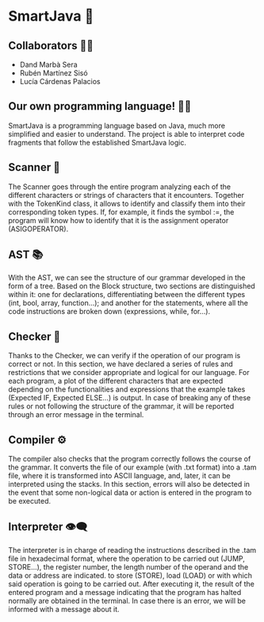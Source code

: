 # SmartJava 🤖

## Collaborators 👷‍♂️
- Dand Marbà Sera
- Rubén Martínez Sisó
- Lucía Cárdenas Palacios

## Our own programming language! 👨‍💻
SmartJava is a programming language based on Java, much more simplified and easier to understand. The project is able to interpret code fragments that follow the established SmartJava logic.

## Scanner 🔎
The Scanner goes through the entire program analyzing each of the different characters or strings of characters that it encounters. Together with the TokenKind class, it allows to identify and classify them into their corresponding token types. If, for example, it finds the symbol :=, the program will know how to identify that it is the assignment operator (ASIGOPERATOR).

## AST 📚
With the AST, we can see the structure of our grammar developed in the form of a tree. Based on the Block structure, two sections are distinguished within it: one for declarations, differentiating between the different types (int, bool, array, function...); and another for the statements, where all the code instructions are broken down (expressions, while, for...).

## Checker 📝
Thanks to the Checker, we can verify if the operation of our program is correct or not. In this section, we have declared a series of rules and restrictions that we consider appropriate and logical for our language. For each program, a plot of the different characters that are expected depending on the functionalities and expressions that the example takes (Expected IF, Expected ELSE...) is output. In case of breaking any of these rules or not following the structure of the grammar, it will be reported through an error message in the terminal.

## Compiler ⚙
The compiler also checks that the program correctly follows the course of the grammar. It converts the file of our example (with .txt format) into a .tam file, where it is transformed into ASCII language, and, later, it can be interpreted using the stacks. In this section, errors will also be detected in the event that some non-logical data or action is entered in the program to be executed.

## Interpreter 👁‍🗨
The interpreter is in charge of reading the instructions described in the .tam file in hexadecimal format, where the operation to be carried out (JUMP, STORE...), the register number, the length number of the operand and the data or address are indicated. to store (STORE), load (LOAD) or with which said operation is going to be carried out. After executing it, the result of the entered program and a message indicating that the program has halted normally are obtained in the terminal. In case there is an error, we will be informed with a message about it.
